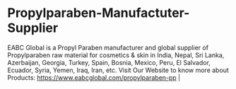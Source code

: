 # Propylparaben-Manufactuter-Supplier
EABC Global is a Propyl Paraben manufacturer and global supplier of Propylparaben raw material for cosmetics &amp; skin in India, Nepal, Sri Lanka, Azerbaijan, Georgia, Turkey, Spain, Bosnia, Mexico, Peru, El Salvador, Ecuador, Syria, Yemen, Iraq, Iran, etc. Visit Our Website to know more about Products: https://www.eabcglobal.com/propylparaben-pp |
